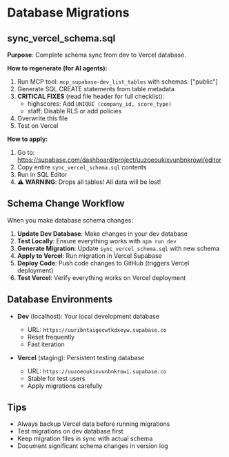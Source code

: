 # Database Migrations

## sync_vercel_schema.sql

**Purpose**: Complete schema sync from dev to Vercel database.

**How to regenerate (for AI agents):**
1. Run MCP tool: `mcp_supabase-dev_list_tables` with schemas: ["public"]
2. Generate SQL CREATE statements from table metadata
3. **CRITICAL FIXES** (read file header for full checklist):
   - highscores: Add `UNIQUE (company_id, score_type)`
   - staff: Disable RLS or add policies
4. Overwrite this file
5. Test on Vercel

**How to apply:**
1. Go to: https://supabase.com/dashboard/project/uuzoeoukixvunbnkrowi/editor
2. Copy entire `sync_vercel_schema.sql` contents
3. Run in SQL Editor
4. ⚠️ **WARNING**: Drops all tables! All data will be lost!

## Schema Change Workflow

When you make database schema changes:

1. **Update Dev Database**: Make changes in your dev database
2. **Test Locally**: Ensure everything works with `npm run dev`
3. **Generate Migration**: Update `sync_vercel_schema.sql` with new schema
4. **Apply to Vercel**: Run migration in Vercel Supabase
5. **Deploy Code**: Push code changes to GitHub (triggers Vercel deployment)
6. **Test Vercel**: Verify everything works on Vercel deployment

## Database Environments

- **Dev** (localhost): Your local development database
  - URL: `https://uuribntaigecwtkdxeyw.supabase.co`
  - Reset frequently
  - Fast iteration

- **Vercel** (staging): Persistent testing database
  - URL: `https://uuzoeoukixvunbnkrowi.supabase.co`
  - Stable for test users
  - Apply migrations carefully

## Tips

- Always backup Vercel data before running migrations
- Test migrations on dev database first
- Keep migration files in sync with actual schema
- Document significant schema changes in version log


